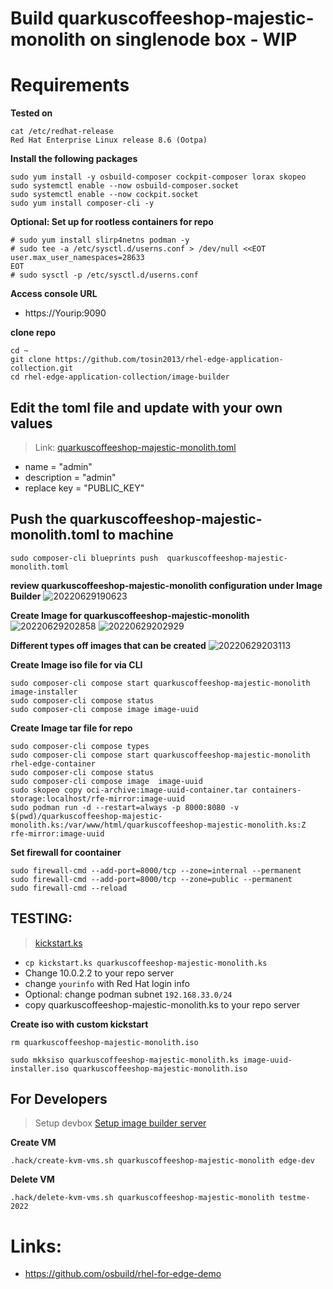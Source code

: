 # Build quarkuscoffeeshop-majestic-monolith on singlenode box - WIP

# Requirements

**Tested on**
```
cat /etc/redhat-release
Red Hat Enterprise Linux release 8.6 (Ootpa)
```

**Install the following packages**
```
sudo yum install -y osbuild-composer cockpit-composer lorax skopeo
sudo systemctl enable --now osbuild-composer.socket
sudo systemctl enable --now cockpit.socket
sudo yum install composer-cli -y
```

**Optional: Set up for rootless containers for repo**
```
# sudo yum install slirp4netns podman -y
# sudo tee -a /etc/sysctl.d/userns.conf > /dev/null <<EOT
user.max_user_namespaces=28633
EOT
# sudo sysctl -p /etc/sysctl.d/userns.conf
```

**Access console URL**
* https://Yourip:9090


**clone repo**
```
cd ~
git clone https://github.com/tosin2013/rhel-edge-application-collection.git
cd rhel-edge-application-collection/image-builder
```


## Edit the toml file and update with your own values
> Link: [quarkuscoffeeshop-majestic-monolith.toml](quarkuscoffeeshop-majestic-monolith.toml)
* name = "admin"
* description = "admin"
* replace key = "PUBLIC_KEY" 

## Push the quarkuscoffeeshop-majestic-monolith.toml to machine
```
sudo composer-cli blueprints push  quarkuscoffeeshop-majestic-monolith.toml
```

**review quarkuscoffeeshop-majestic-monolith configuration under Image Builder**
![20220629190623](https://i.imgur.com/AXvXJKg.png)

**Create Image for quarkuscoffeeshop-majestic-monolith**
![20220629202858](https://i.imgur.com/1okh78U.png)
![20220629202929](https://i.imgur.com/6BazIZ2.png)

**Different types off images that can be created**
![20220629203113](https://i.imgur.com/xzb0w7P.png)


**Create Image iso file for via CLI**
```
sudo composer-cli compose start quarkuscoffeeshop-majestic-monolith image-installer
sudo composer-cli compose status
sudo composer-cli compose image image-uuid
```

**Create Image tar file for repo**
```
sudo composer-cli compose types
sudo composer-cli compose start quarkuscoffeeshop-majestic-monolith rhel-edge-container
sudo composer-cli compose status
sudo composer-cli compose image  image-uuid
sudo skopeo copy oci-archive:image-uuid-container.tar containers-storage:localhost/rfe-mirror:image-uuid
sudo podman run -d --restart=always -p 8000:8080 -v $(pwd)/quarkuscoffeeshop-majestic-monolith.ks:/var/www/html/quarkuscoffeeshop-majestic-monolith.ks:Z rfe-mirror:image-uuid

```

**Set firewall for coontainer**
```
sudo firewall-cmd --add-port=8000/tcp --zone=internal --permanent
sudo firewall-cmd --add-port=8000/tcp --zone=public --permanent
sudo firewall-cmd --reload
```

## TESTING: 
> [kickstart.ks](kickstart.ks)
* `cp kickstart.ks quarkuscoffeeshop-majestic-monolith.ks`
* Change 10.0.2.2 to your repo server
* change `yourinfo` with Red Hat login info
* Optional: change podman subnet  `192.168.33.0/24` 
* copy quarkuscoffeeshop-majestic-monolith.ks to your repo server 


**Create iso with custom kickstart**
```
rm quarkuscoffeeshop-majestic-monolith.iso

sudo mkksiso quarkuscoffeeshop-majestic-monolith.ks image-uuid-installer.iso quarkuscoffeeshop-majestic-monolith.iso
```

## For Developers 
> Setup devbox [Setup image builder server](dev-enviornment.md)

**Create VM**
```
.hack/create-kvm-vms.sh quarkuscoffeeshop-majestic-monolith edge-dev
```


**Delete  VM**
```
.hack/delete-kvm-vms.sh quarkuscoffeeshop-majestic-monolith testme-2022
```

# Links: 
* https://github.com/osbuild/rhel-for-edge-demo
